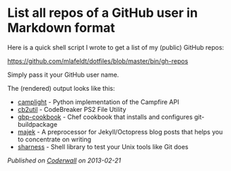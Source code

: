 # List all repos of a GitHub user in Markdown format

Here is a quick shell script I wrote to get a list of my (public) GitHub repos:

https://github.com/mlafeldt/dotfiles/blob/master/bin/gh-repos

Simply pass it your GitHub user name.

The (rendered) output looks like this:

* [camplight](https://github.com/mlafeldt/camplight) - Python implementation of the Campfire API
* [cb2util](https://github.com/mlafeldt/cb2util) - CodeBreaker PS2 File Utility
* [gbp-cookbook](https://github.com/mlafeldt/gbp-cookbook) - Chef cookbook that installs and configures git-buildpackage
* [majek](https://github.com/mlafeldt/majek) - A preprocessor for Jekyll/Octopress blog posts that helps you to concentrate on writing
* [sharness](https://github.com/mlafeldt/sharness) - Shell library to test your Unix tools like Git does

_Published on [Coderwall](https://coderwall.com/p/xxx) on 2013-02-21_
